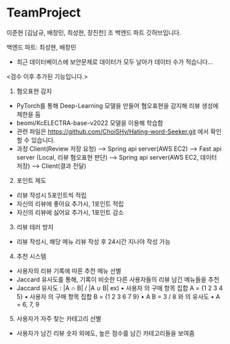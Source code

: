 # TeamProject

이준현 [김남규, 배창민, 최성현, 장진천] 조 백엔드 파트 깃허브입니다.

백엔드 파트: 최성현, 배창민

* 최근 데이터베이스에 보안문제로 데이터가 모두 날아가 데이터 수가 적습니다...

<검수 이후 추가된 기능입니다.>

1. 혐오표현 감지
 - PyTorch를 통해 Deep-Learning 모델을 만들어 혐오표현을 감지해 리뷰 생성에 제한을 둠
 - beomi/KcELECTRA-base-v2022 모델을 이용해 학습함
 - 관련 파일은 https://github.com/ChoiSHy/Hating-word-Seeker.git 에서 확인할 수 있습니다.
 - 과정
   Client(Review 저장 요청)
       -->
         Spring api server(AWS EC2)
             -->
               Fast api server (Local, 리뷰 혐오표현 판단)
             -->
         Spring api server(AWS EC2, 데이터 저장)
       -->
   Client(결과 전달)


2. 포인트 제도
 - 리뷰 작성시 5포인트씩 적립
 - 자신의 리뷰에 좋아요 추가시, 1포인트 적립
 - 자신의 리뷰에 싫어요 추가시, 1포인트 감소

3. 리뷰 테러 방지
 - 리뷰 작성시, 해당 메뉴 리뷰 작성 후 24시간 지나야 작성 가능

4. 추천 시스템
 - 사용자의 리뷰 기록에 따른 추천 메뉴 선별
 - Jaccard 유사도를 통해, 기록이 비슷한 다른 사용자들의 리뷰 남긴 메뉴들을 추천
 - Jaccard 유사도 : |A ∩ B| / |A ∪ B|
   ex)
      • 사용자 의 구매 항목 집합 A = {1 2 3 4 5}
      • 사용자 의 구매 항목 집합 B = {1 2 3 6 7 9}
      • A B = 3 / 8 와 의 유사도
      • A = 6, 7, 9

5. 사용자가 자주 찾는 카테고리 선별
 - 사용자가 남긴 리뷰 숫자 외에도, 높은 점수를 남긴 카테고리들을 보여줌

